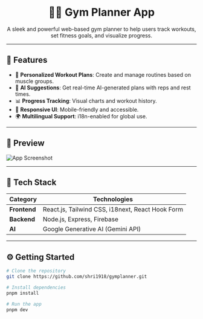 <h1 align="center">🏋️‍♂️ Gym Planner App</h1>

<p align="center">
A sleek and powerful web-based gym planner to help users track workouts, set fitness goals, and visualize progress.
</p>

---

## 🚀 Features

- 💪 **Personalized Workout Plans**: Create and manage routines based on muscle groups.
- 🤖 **AI Suggestions**: Get real-time AI-generated plans with reps and rest times.
- 📊 **Progress Tracking**: Visual charts and workout history.
- 📱 **Responsive UI**: Mobile-friendly and accessible.
- 🌍 **Multilingual Support**: i18n-enabled for global use.

---

## 📸 Preview

![App Screenshot](https://via.placeholder.com/1000x500.png?text=Gym+Planner+Preview)

---

## 🧱 Tech Stack

| Category     | Technologies |
|--------------|--------------|
| **Frontend** | React.js, Tailwind CSS, i18next, React Hook Form |
| **Backend**  | Node.js, Express, Firebase |
| **AI**       | Google Generative AI (Gemini API) |

---

## ⚙️ Getting Started

```bash
# Clone the repository
git clone https://github.com/shri1918/gymplanner.git

# Install dependencies
pnpm install

# Run the app
pnpm dev
